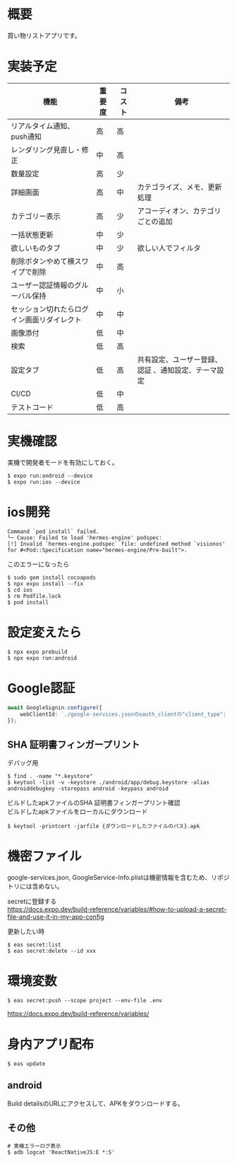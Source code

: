 # 概要

買い物リストアプリです。

# 実装予定

| 機能                    | 重要度 | コスト | 備考                         |
|-----------------------|-----|-----|----------------------------|
| リアルタイム通知、push通知       | 高   | 高   |                            |
| レンダリング見直し・修正          | 中   | 高   |                            |
| 数量設定                  | 高   | 少   |                            |
| 詳細画面                  | 高   | 中   | カテゴライズ、メモ、更新処理             |
| カテゴリー表示               | 高   | 少   | アコーディオン、カテゴリごとの追加          |
| 一括状態更新                | 中   | 少   |                            |
| 欲しいものタブ               | 中   | 少   | 欲しい人でフィルタ                  |
| 削除ボタンやめて横スワイプで削除      | 中   | 高   |                            |
| ユーザー認証情報のグルーバル保持      | 中   | 小   |                            |
| セッション切れたらログイン画面リダイレクト | 中   | 中   |                            |
| 画像添付                  | 低   | 中   |                            |
| 検索                    | 低   | 高   |                            |
| 設定タブ                  | 低   | 高   | 共有設定、ユーザー登録、認証 、通知設定、テーマ設定 |
| CI/CD                 | 低   | 中   |                            |
| テストコード                | 低   | 高   |                            |

# 実機確認

実機で開発者モードを有効にしておく。

```shell
$ expo run:android --device
$ expo run:ios --device
```

# ios開発

```shell
Command `pod install` failed.
└─ Cause: Failed to load 'hermes-engine' podspec: 
[!] Invalid `hermes-engine.podspec` file: undefined method `visionos' for #<Pod::Specification name="hermes-engine/Pre-built">.
```

このエラーになったら

```shell
$ sudo gem install cocoapods
$ npx expo install --fix
$ cd ios
$ rm Podfile.lock
$ pod install
```

# 設定変えたら

```shell
$ npx expo prebuild
$ npx expo run:android
```

# Google認証

```typescript
await GoogleSignin.configure({
    webClientId: `./google-services.jsonのoauth_clientの"client_type": 3のclient_idを設定`,
});
```

## SHA 証明書フィンガープリント

デバッグ用
```shell
$ find . -name "*.keystore"
$ keytool -list -v -keystore ./android/app/debug.keystore -alias androiddebugkey -storepass android -keypass android
```

ビルドしたapkファイルのSHA 証明書フィンガープリント確認  
ビルドしたapkファイルをローカルにダウンロード

```shell
$ keytool -printcert -jarfile {ダウンロードしたファイルのパス}.apk
```

# 機密ファイル

google-services.json, GoogleService-Info.plistは機密情報を含むため、リポジトリには含めない。  

secretに登録する  
https://docs.expo.dev/build-reference/variables/#how-to-upload-a-secret-file-and-use-it-in-my-app-config

更新したい時

```shell
$ eas secret:list
$ eas secret:delete --id xxx
```

# 環境変数

```shell
$ eas secret:push --scope project --env-file .env
```

https://docs.expo.dev/build-reference/variables/

# 身内アプリ配布

```shell
$ eas update
```

## android

Build detailsのURLにアクセスして、APKをダウンロードする。

## その他

```shell
# 実機エラーログ表示
$ adb logcat 'ReactNativeJS:E *:S'
```
